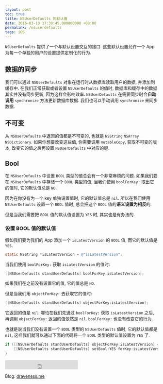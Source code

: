 ```yaml
---
layout: post
toc: true
title: NSUserDefaults 的默认值
date: 2016-03-10 17:39:45.000000000 +08:00
permalink: /nsuserdefaults
tags: iOS
---
```



`NSUserDefaults` 提供了一个与默认设置交互的接口. 这些默认设置允许一个 App 为每一个单独的用户的设置提供定制化的行为.

## 数据的同步

我们可以通过 `NSUserDefaults` 对象在运行时从数据库读取用户的数据, 并添加到缓存中. 在我们正常获取或者设置 `NSUserDefaults` 的值时, 数据库和缓存中的数据其实并没有同步更新, 因为这样会影响效率. `NSUserDefaults` 在需要同步时会**自动调用** `synchronize` 方法更新数据库数据.
我们也可以手动调用 `synchronize` 来同步数据.

## 不可变

从 `NSUserDefaults` 中返回的值都是不可变的, 也就是 `NSString` `NSArray` `NSDictionary`. 如果你想要改变这些值, 你需要调用 `mutableCopy`, 获取不可变的版本, 改变它的值之后再设置 `NSUserDefaults` 中对应的键.

## Bool

在 `NSUserDefaults` 中设置 `BOOL` 类型的值总会有一个非常麻烦的问题. 如果我们要在 `NSUserDefaults` 中存储一个 `BOOL` 类型的值, 当我们使用 `boolForKey:` 取出它的值时, 它的默认值总是 `NO`.

因为在你没有为一个 key 单独设置值时, 它的默认值总是 `nil`. 所以在我们使用 `NSUserDefaults` 设置一个 `BOOL` 值时, 总会把这个 `BOOL` 值的**语义设置为相反**的.

但是当我们需要把 `BOOL` 值的默认值设置为 `YES` 时, 其实也是有办法的.

### 设置 BOOL 值的默认值

假如我们要为我们的 App 添加一个 `isLatestVersion` 的 `BOOL` 值, 而它的默认值是 `YES`.

~~~objectivec
static NSString *isLatestVersion = @"isLatestVersion";
~~~

当我们使用 `boolForKey:` 获取 `isLatestVersion` 的值时:

~~~objectivec
[[NSUserDefaults standUserDefaults] boolForKey:isLatestVersion];
~~~

如果我们在之前没有设置它的值, 它的值总是 `NO`.

但是当我们用 `objectForKey:` 去获取它的值时:

~~~objectivec
[[NSUserDefaults standUserDefaults] objectForKey:isLatestVersion];
~~~

它返回的值是 `nil`. 哪怕在我们先通过 `boolForKey:` 获取 `isLatestVersion` 之后, 再调用  `objectForKey:` 返回的值依然是 `nil`. `boolForKey:` 也没有改变它的行为.

也就是说当我们没有设置一个 `BOOL` 类型的 `NSUserDefaults` 值时, 它的默认值都是 `nil`, 这样我们就可以通过下面的代码将一个 `BOOL` 类型的默认值设置为 `YES` 了.

~~~objectivec
if ([[NSUserDefaults standUserDefaults] objectForKey:isLatestVersion] == nil) {
    [[NSUserDefaults standUserDefaults] setBool:YES forKey:isLatestVersion];
}
~~~

<iframe src="http://ghbtns.com/github-btn.html?user=draveness&type=follow&size=large" height="30" width="240" frameborder="0" scrolling="0" style="width:240px; height: 30px;" allowTransparency="true"></iframe>

Blog: [draveness.me](http://draveness.me)
